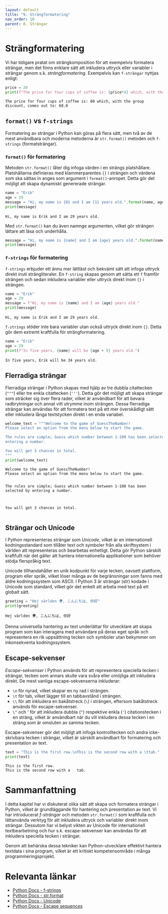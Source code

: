 ```yaml
---
layout: default
title: "9. Strängformatering"
nav_order: 10
parent: 8. Strängar
---
```


# Strängformatering
Vi har tidigare pratat om strängkomposition för att exempelvis formatera strängar, men det finns enklare sätt att inkludera uttryck eller variabler i strängar genom s.k. _strängformatering_. Exempelvis kan `f-strängar` nyttjas enligt:
```python
price = 20
print(f"The price for four cups of coffee is: {price*4} which, with the group discount, comes out to: {price*4 - ((price*4)/100)*15}")
```
<div class="code-example" markdown="1">
<pre><code>The price for four cups of coffee is: 80 which, with the group discount, comes out to: 68.0</code></pre>
</div>

## `format()` vs `f-strings`
Formatering av strängar i Python kan göras på flera sätt, men två av de mest användbara och moderna metoderna är `str.format()` metoden och `f-strings` (formatsträngar).

### `format()` för formatering
Metoden `str.format()` låter dig infoga värden i en strängs platshållare. Platshållarna definieras med klammerparentes `{}` i strängen och värdena som ska sättas in anges som argument i `format()`-anropet. Detta gör det möjligt att skapa dynamiskt genererade strängar.
```python
name = "Erik"
age = 29
message = "Hi, my name is {0} and I am {1} years old.".format(name, age)
print(message)
```
<div class="code-example" markdown="1">
<pre><code>Hi, my name is Erik and I am 29 years old.</code> </pre>
</div>

Med `str.format()` kan du även namnge argumenten, vilket gör strängen lättare att läsa och underhålla.
```python
message = "Hi, my name is {name} and I am {age} years old.".format(name = "Erik", age = 29)
print(message)
```

### `f-strings` för formatering
`f-strings` erbjuder ett ännu mer lättläst och bekvämt sätt att infoga uttryck direkt inuti strängliteraler. En `f-string` skapas genom att sätta ett `f` framför strängen och sedan inkludera variabler eller uttryck direkt inom `{}` i strängen.
```python
name = "Erik"
age = 29
message = f"Hi, my name is {name} and I am {age} years old."
print(message)
```
<div class="code-example" markdown="1">
<pre><code>Hi, my name is Erik and I am 29 years old.</code> </pre>
</div>

`f-strings` stöder inte bara variabler utan också uttryck direkt inom `{}`. Detta gör dem extremt kraftfulla för strängformatering.
```python
name = "Erik"
age = 29
print(f"In five years, {name} will be {age + 5} years old.")
```
<div class="code-example" markdown="1">
<pre><code>In five years, Erik will be 34 years old.</code> </pre>
</div>

## Flerradiga strängar
Flerradiga strängar i Python skapas med hjälp av tre dubbla citattecken (`"""`) eller tre enkla citattecken (`'''`). Detta gör det möjligt att skapa strängar som sträcker sig över flera rader, vilket är användbart för att bevara radbrytningar och annat vitt utrymme inom strängen. Dessa flerradiga strängar kan användas för att formatera text på ett mer överskådligt sätt eller inkludera långa textstycken direkt i en enda variabel.
```python
welcome_text = """Welcome to the game of GuessTheNumber!
Please select an option from the menu below to start the game.

The rules are simple; Guess which number between 1-100 has been selected by 
entering a number. 

You will get 3 chances in total.
"""
print(welcome_text)
```
<div class="code-example" markdown="1">
<pre><code>Welcome to the game of GuessTheNumber!
Please select an option from the menu below to start the game.

The rules are simple; Guess which number between 1-100 has been selected by
entering a number. 

You will get 3 chances in total.</code> </pre>
</div>

## Strängar och Unicode
I Python representeras strängar som _Unicode_, vilket är en internationell kodningsstandard som tillåter text och symboler från alla skriftsystem i världen att representeras och bearbetas enhetligt. Detta gör Python särskilt kraftfullt när det gäller att hantera internationella applikationer som behöver stödja flerspråkig text.

Unicode tillhandahåller en unik kodpunkt för varje tecken, oavsett plattform, program eller språk, vilket löser många av de begränsningar som fanns med äldre kodningssystem som ASCII. I Python 3 är strängar (str) kodade i Unicode som standard, vilket gör det enkelt att arbeta med text på ett globalt sätt.
```python
greeting = "Hej världen 🌍, こんにちは, 你好"
print(greeting)
```
<div class="code-example" markdown="1">
<pre><code>Hej världen 🌍, こんにちは, 你好</code></pre>
</div>

Denna universella hantering av text underlättar för utvecklare att skapa program som kan interagera med användare på deras eget språk och representera en rik uppsättning tecken och symboler utan bekymmer om inkonsekventa kodningssystem.

## Escape-sekvenser
_Escape-sekvenser_ i Python används för att representera speciella tecken i strängar, tecken som annars skulle vara svåra eller omöjliga att inkludera direkt. De mest vanliga escape-sekvenserna inkluderar:

* `\n` för nyrad, vilket skapar en ny rad i strängen.
* `\t` för tab, vilket lägger till en tabbavstånd i strängen.
* `\\` för att inkludera en bakåtstreck (`\`) i strängen, eftersom bakåtstreck används för escape-sekvenser.
* `\"` och \' för att inkludera dubbla (`"`) respektive enkla (`'`) citationstecken i en sträng, vilket är användbart när du vill inkludera dessa tecken i en sträng som är omsluten av samma tecken.

Escape-sekvenser gör det möjligt att infoga kontrolltecken och andra icke-skrivbara tecken i strängar, vilket är särskilt användbart för formatering och presentation av text.
```python
text = "This is the first row.\nThis is the second row with a \ttab."
print(text)
```
<div class="code-example" markdown="1">
<pre><code>This is the first row.
This is the second row with a   tab.</code></pre>
</div>

# Sammanfattning
I detta kapitel har vi diskuterat olika sätt att skapa och formatera strängar i Python, vilket är grundläggande för hantering och presentation av text. Vi har introducerat _f-strängar_ och metoden `str.format()` som kraftfulla och lättanvända verktyg för att inkludera uttryck och variabler direkt inom strängar. Dessutom har vi belyst vikten av Unicode för internationell textbearbetning och hur s.k. escape-sekvenser kan användas för att inkludera speciella tecken i strängar.

Genom att behärska dessa tekniker kan Python-utvecklare effektivt hantera textdata i sina program, vilket är ett kritiskt kompetensområde i många programmeringsprojekt.

# Relevanta länkar
* [Python Docs - f-strings](https://docs.python.org/3/reference/lexical_analysis.html#formatted-string-literals)
* [Python Docs - str.format](https://docs.python.org/3/library/stdtypes.html#str.format)
* [Python Docs - Unicode](https://docs.python.org/3/whatsnew/2.0.html#unicode)
* [Python Docs - Escape sequences](https://docs.python.org/3/reference/lexical_analysis.html#escape-sequences)